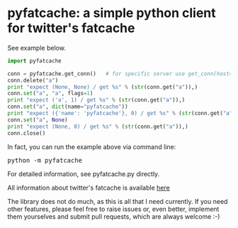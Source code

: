 pyfatcache: a simple python client for twitter's fatcache
========================================================= 

See example below.

```python
import pyfatcache

conn = pyfatcache.get_conn()   # for specific server use get_conn(host=XXXX, port=YYYY)
conn.delete("a")
print "expect (None, None) / get %s" % (str(conn.get("a")),)
conn.set("a", "a", flags=1)
print "expect ('a', 1) / get %s" % (str(conn.get("a")),)
conn.set("a", dict(name="pyfatcache"))
print "expect ({'name': 'pyfatcache'}, 0) / get %s" % (str(conn.get("a")),)
conn.set("a", None)
print "expect (None, 0) / get %s" % (str(conn.get("a")),)
conn.close()
```

In fact, you can run the example above via command line:

<pre>
python -m pyfatcache
</pre>

For detailed information, see pyfatcache.py directly.

All information about twitter's fatcache is available [here](https://github.com/twitter/fatcache)

The library does not do much, as this is all that I need currently. If you need
other features, please feel free to raise issues or, even better, implement
them yourselves and submit pull requests, which are always welcome :-)
